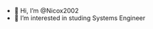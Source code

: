 - 👋 Hi, I’m @Nicox2002
- 👀 I’m interested in studing Systems Engineer

<!---
Nicox2002/Nicox2002 is a ✨ special ✨ repository because its `README.md` (this file) appears on your GitHub profile.
You can click the Preview link to take a look at your changes.
--->
